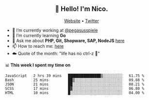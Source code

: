 <h2 align="center">👋 Hello! I'm Nico.</h2>
<p align="center">
  <a href="https://gruselhaus.com">Website</a> •
  <a href="https://twitter.com/NicoFinkernagel">Twitter</a>
</p>


- 🔭 I’m currently working at [@pegasusspiele](https://github.com/pegasusspiele)
- 🌱 I’m currently learning **Go**
- 💬 Ask me about **PHP, Git, Shopware, SAP, NodeJS** [here](https://github.com/gruselhaus/gruselhaus/issues)
- 📫 How to reach me: [here](https://github.com/gruselhaus/gruselhaus/issues)
- ☁️ Quote of the month: "life has no ctrl-z 🌴"

📊 **This week I spent my time on**
<!--START_SECTION:waka-->
```text
JavaScript   2 hrs 39 mins   ███████████████▒░░░░░░░░░   61.75 % 
Bash         25 mins         ██▒░░░░░░░░░░░░░░░░░░░░░░   09.88 % 
JSON         21 mins         ██░░░░░░░░░░░░░░░░░░░░░░░   08.21 % 
SCSS         17 mins         █▓░░░░░░░░░░░░░░░░░░░░░░░   06.80 % 
HTML         10 mins         █░░░░░░░░░░░░░░░░░░░░░░░░   04.00 % 
```
<!--END_SECTION:waka-->
